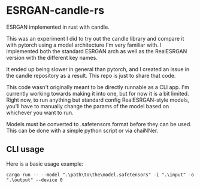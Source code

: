 # ESRGAN-candle-rs

ESRGAN implemented in rust with candle.

This was an experiment I did to try out the candle library and compare it with pytorch using a model architecture I'm very familiar with. I implemented both the standard ESRGAN arch as well as the RealESRGAN version with the different key names.

It ended up being slower in general than pytorch, and I created an issue in the candle repository as a result. This repo is just to share that code.

This code wasn't originally meant to be directly runnable as a CLI app. I'm currently working towards making it into one, but for now it is a bit limited. Right now, to run anything but standard config RealESRGAN-style models, you'll have to manually change the params of the model based on whichever you want to run.

Models must be converted to .safetensors format before they can be used. This can be done with a simple python script or via chaiNNer.

## CLI usage

Here is a basic usage example:

```cargo run -- --model ".\path\to\the\model.safetensors" -i ".\input" -o ".\output" --device 0```